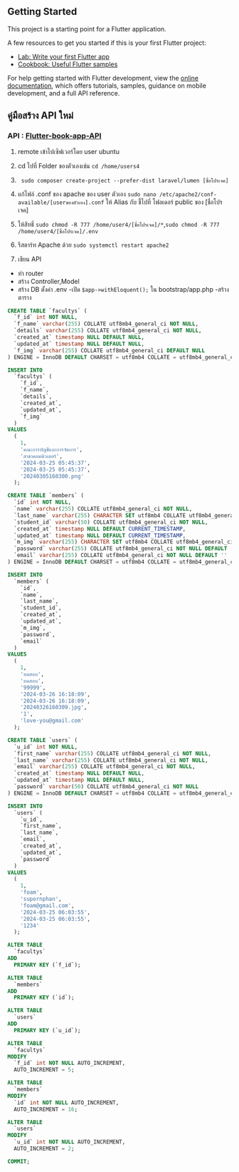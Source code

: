 ## Getting Started

This project is a starting point for a Flutter application.

A few resources to get you started if this is your first Flutter project:

- [Lab: Write your first Flutter app](https://docs.flutter.dev/get-started/codelab)
- [Cookbook: Useful Flutter samples](https://docs.flutter.dev/cookbook)

For help getting started with Flutter development, view the
[online documentation](https://docs.flutter.dev/), which offers tutorials,
samples, guidance on mobile development, and a full API reference.
## คู่มือสร้าง API ใหม่

### API : [Flutter-book-app-API](https://github.com/dragon111333/Flutter-book-app-api)


1. remote เข้าไปเซิฟเวอร์โดย user ubuntu

2. cd ไปที่ Folder ของตัวเองเช่น `cd /home/users4`

3. ` sudo composer create-project --prefer-dist laravel/lumen [ชื่อโปรเจค]`
4. แก้ไฟล์ .conf ของ apache ของ user ตัวเอง `sudo nano /etc/apache2/conf-available/[userของตัวเอง].conf` ให้ Alias กับ <Directory> ชี้ไปที่ โฟลเดอร์ public ของ [ชื่อโปรเจค]

5. ให้สิทธิ์  `sudo chmod -R 777 /home/user4/[ชื่อโปรเจค]/*`,`sudo chmod -R 777 /home/user4/[ชื่อโปรเจค]/.env`

6. รีสตาร์ท Apache ด้วย `sudo systemctl restart apache2`

7. เขียน API 
  - ทำ router
  - สร้าง Controller,Model
  - สร้าง DB ตั้งค่า .env 
    -เปิด `$app->withEloquent();` ใน bootstrap/app.php
  -สร้างตาราง
```sql
CREATE TABLE `facultys` (
  `f_id` int NOT NULL,
  `f_name` varchar(255) COLLATE utf8mb4_general_ci NOT NULL,
  `details` varchar(255) COLLATE utf8mb4_general_ci NOT NULL,
  `created_at` timestamp NULL DEFAULT NULL,
  `updated_at` timestamp NULL DEFAULT NULL,
  `f_img` varchar(255) COLLATE utf8mb4_general_ci DEFAULT NULL
) ENGINE = InnoDB DEFAULT CHARSET = utf8mb4 COLLATE = utf8mb4_general_ci;

INSERT INTO
  `facultys` (
    `f_id`,
    `f_name`,
    `details`,
    `created_at`,
    `updated_at`,
    `f_img`
  )
VALUES
  (
    1,
    'คณะการบัญชีและการจัดการ',
    'สาขาคอมพิวเตอร์',
    '2024-03-25 05:45:37',
    '2024-03-25 05:45:37',
    '20240305160300.png'
  );

CREATE TABLE `members` (
  `id` int NOT NULL,
  `name` varchar(255) COLLATE utf8mb4_general_ci NOT NULL,
  `last_name` varchar(255) CHARACTER SET utf8mb4 COLLATE utf8mb4_general_ci NOT NULL DEFAULT '',
  `student_id` varchar(50) COLLATE utf8mb4_general_ci NOT NULL,
  `created_at` timestamp NULL DEFAULT CURRENT_TIMESTAMP,
  `updated_at` timestamp NULL DEFAULT CURRENT_TIMESTAMP,
  `m_img` varchar(255) CHARACTER SET utf8mb4 COLLATE utf8mb4_general_ci DEFAULT '',
  `password` varchar(255) COLLATE utf8mb4_general_ci NOT NULL DEFAULT '123',
  `email` varchar(255) COLLATE utf8mb4_general_ci NOT NULL DEFAULT ''
) ENGINE = InnoDB DEFAULT CHARSET = utf8mb4 COLLATE = utf8mb4_general_ci;

INSERT INTO
  `members` (
    `id`,
    `name`,
    `last_name`,
    `student_id`,
    `created_at`,
    `updated_at`,
    `m_img`,
    `password`,
    `email`
  )
VALUES
  (
    1,
    'ทดสอบ',
    'ทดสอบ',
    '99999',
    '2024-03-26 16:18:09',
    '2024-03-26 16:18:09',
    '20240326160309.jpg',
    '1',
    'love-you@gmail.com'
  );

CREATE TABLE `users` (
  `u_id` int NOT NULL,
  `first_name` varchar(255) COLLATE utf8mb4_general_ci NOT NULL,
  `last_name` varchar(255) COLLATE utf8mb4_general_ci NOT NULL,
  `email` varchar(255) COLLATE utf8mb4_general_ci NOT NULL,
  `created_at` timestamp NULL DEFAULT NULL,
  `updated_at` timestamp NULL DEFAULT NULL,
  `password` varchar(50) COLLATE utf8mb4_general_ci NOT NULL
) ENGINE = InnoDB DEFAULT CHARSET = utf8mb4 COLLATE = utf8mb4_general_ci;

INSERT INTO
  `users` (
    `u_id`,
    `first_name`,
    `last_name`,
    `email`,
    `created_at`,
    `updated_at`,
    `password`
  )
VALUES
  (
    1,
    'foam',
    'supornphan',
    'foam@gmail.com',
    '2024-03-25 06:03:55',
    '2024-03-25 06:03:55',
    '1234'
  );

ALTER TABLE
  `facultys`
ADD
  PRIMARY KEY (`f_id`);

ALTER TABLE
  `members`
ADD
  PRIMARY KEY (`id`);

ALTER TABLE
  `users`
ADD
  PRIMARY KEY (`u_id`);

ALTER TABLE
  `facultys`
MODIFY
  `f_id` int NOT NULL AUTO_INCREMENT,
  AUTO_INCREMENT = 5;

ALTER TABLE
  `members`
MODIFY
  `id` int NOT NULL AUTO_INCREMENT,
  AUTO_INCREMENT = 16;

ALTER TABLE
  `users`
MODIFY
  `u_id` int NOT NULL AUTO_INCREMENT,
  AUTO_INCREMENT = 2;

COMMIT;

```

